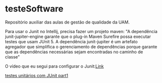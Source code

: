 # testeSoftware
Repositório auxiliar das aulas de gestão de qualidade da UAM.


Para usar o Junit no Intellij, precisa fazer um projeto maven:
"A dependência junit-jupiter-engine garante que o plug-in Maven Surefire possa executar testes que usam JUnit 5. 
A dependência junit-jupiter é um artefato agregador que simplifica o gerenciamento de dependências porque garante que as 
dependências necessárias sejam encontradas no caminho de classe"

O vídeo que eu segui para configurar o Junit:[Link](https://www.youtube.com/watch?v=Vwdh_K5GU4Y&ab_channel=EscolaDev)


[testes unitários com JUnit part1](https://www.youtube.com/watch?v=jdBsFPF_w9Q&ab_channel=DevDojo)


